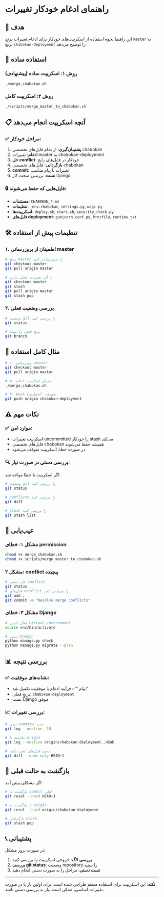 # راهنمای ادغام خودکار تغییرات

## 🎯 هدف

این راهنما نحوه استفاده از اسکریپت‌های خودکار برای ادغام تغییرات برنچ `master` به برنچ `chabokan-deployment` را توضیح می‌دهد.

## 🚀 استفاده ساده

### روش ۱: اسکریپت ساده (پیشنهادی)

```bash
./merge_chabokan.sh
```

### روش ۲: اسکریپت کامل

```bash
./scripts/merge_master_to_chabokan.sh
```

## 📋 آنچه اسکریپت انجام می‌دهد

### ✅ مراحل خودکار:

1. **پشتیبان‌گیری**: از تمام فایل‌های تخصصی chabokan
2. **ادغام**: تغییرات master به chabokan-deployment
3. **حل conflict**: خودکار در فایل‌های رایج
4. **بازگردانی**: فایل‌های تخصصی chabokan
5. **commit**: تغییرات با پیام مناسب
6. **تست**: بررسی صحت کار Django

### 🔒 فایل‌هایی که حفظ می‌شوند:

- **مستندات**: `CHABOKAN_*.md`
- **تنظیمات**: `.env.chabokan`, `settings.py`, `wsgi.py`
- **اسکریپت‌ها**: `deploy.sh`, `start.sh`, `security_check.py`
- **فایل‌های deployment**: `gunicorn.conf.py`, `Procfile`, `runtime.txt`

## 🛠️ تنظیمات پیش از استفاده

### ۱. اطمینان از بروزرسانی master

```bash
# برنچ master را بروزرسانی کنید
git checkout master
git pull origin master

# یا اگر تغییرات محلی دارید
git checkout master
git stash
git pull origin master
git stash pop
```

### ۲. بررسی وضعیت فعلی

```bash
# وضعیت git را بررسی کنید
git status

# برنچ فعلی را ببینید
git branch
```

## 📖 مثال کامل استفاده

```bash
# ۱. بروزرسانی master
git checkout master
git pull origin master

# ۲. اجرای اسکریپت ادغام
./merge_chabokan.sh

# ۳. push تغییرات (اختیاری)
git push origin chabokan-deployment
```

## ⚠️ نکات مهم

### ✅ موارد امن:

- اسکریپت تغییرات uncommitted را خودکار stash می‌کند
- فایل‌های تخصصی chabokan همیشه حفظ می‌شوند
- در صورت خطا، اسکریپت متوقف می‌شود

### 🔍 بررسی دستی در صورت نیاز:

اگر اسکریپت با خطا مواجه شد:

```bash
# وضعیت git را بررسی کنید
git status

# conflicts را بررسی کنید
git diff

# stash را بررسی کنید
git stash list
```

## 🐛 عیب‌یابی

### مشکل ۱: خطای permission

```bash
chmod +x merge_chabokan.sh
chmod +x scripts/merge_master_to_chabokan.sh
```

### مشکل ۲: conflict پیچیده

```bash
# حل دستی conflict
git status
# فایل‌های conflict را ویرایش کنید
git add .
git commit -m "Resolve merge conflicts"
```

### مشکل ۳: خطای Django

```bash
# فعال کردن virtual environment
source env/bin/activate

# تست Django
python manage.py check
python manage.py migrate --plan
```

## 📊 بررسی نتیجه

### ✅ نشانه‌های موفقیت:

- پیام "✅ فرآیند ادغام با موفقیت تکمیل شد!"
- برنچ فعلی: `chabokan-deployment`
- تست Django موفق

### 📈 بررسی تغییرات:

```bash
# دیدن commits جدید
git log --oneline -10

# مقایسه با origin
git log --oneline origin/chabokan-deployment..HEAD

# دیدن فایل‌های تغییر یافته
git diff --name-only HEAD~1
```

## 🔄 بازگشت به حالت قبلی

اگر مشکلی پیش آمد:

```bash
# بازگشت به commit قبلی
git reset --hard HEAD~1

# یا بازگشت به origin
git reset --hard origin/chabokan-deployment

# بازگردانی stash
git stash pop
```

## 📞 پشتیبانی

در صورت بروز مشکل:

1. **بررسی لاگ**: خروجی اسکریپت را بررسی کنید
2. **بررسی git status**: وضعیت repository را ببینید
3. **تست دستی**: مراحل را به صورت دستی انجام دهید

---

**نکته**: این اسکریپت برای استفاده منظم طراحی شده است. برای اولین بار یا در صورت تغییرات اساسی، ممکن است نیاز به بررسی دستی باشد.
